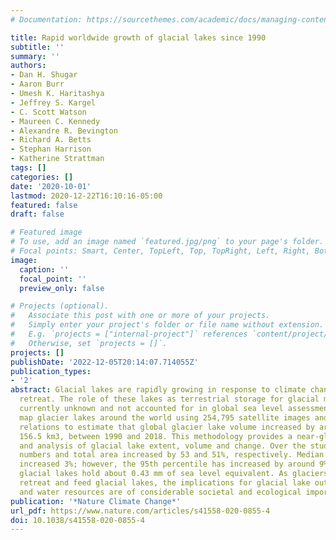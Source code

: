 ```yaml
---
# Documentation: https://sourcethemes.com/academic/docs/managing-content/

title: Rapid worldwide growth of glacial lakes since 1990
subtitle: ''
summary: ''
authors:
- Dan H. Shugar
- Aaron Burr
- Umesh K. Haritashya
- Jeffrey S. Kargel
- C. Scott Watson
- Maureen C. Kennedy
- Alexandre R. Bevington
- Richard A. Betts
- Stephan Harrison
- Katherine Strattman
tags: []
categories: []
date: '2020-10-01'
lastmod: 2020-12-22T16:10:16-05:00
featured: false
draft: false

# Featured image
# To use, add an image named `featured.jpg/png` to your page's folder.
# Focal points: Smart, Center, TopLeft, Top, TopRight, Left, Right, BottomLeft, Bottom, BottomRight.
image:
  caption: ''
  focal_point: ''
  preview_only: false

# Projects (optional).
#   Associate this post with one or more of your projects.
#   Simply enter your project's folder or file name without extension.
#   E.g. `projects = ["internal-project"]` references `content/project/deep-learning/index.md`.
#   Otherwise, set `projects = []`.
projects: []
publishDate: '2022-12-05T20:14:07.714055Z'
publication_types:
- '2'
abstract: Glacial lakes are rapidly growing in response to climate change and glacier
  retreat. The role of these lakes as terrestrial storage for glacial meltwater is
  currently unknown and not accounted for in global sea level assessments. Here, we
  map glacier lakes around the world using 254,795 satellite images and use scaling
  relations to estimate that global glacier lake volume increased by around 48%, to
  156.5 km3, between 1990 and 2018. This methodology provides a near-global database
  and analysis of glacial lake extent, volume and change. Over the study period, lake
  numbers and total area increased by 53 and 51%, respectively. Median lake size has
  increased 3%; however, the 95th percentile has increased by around 9%. Currently,
  glacial lakes hold about 0.43 mm of sea level equivalent. As glaciers continue to
  retreat and feed glacial lakes, the implications for glacial lake outburst floods
  and water resources are of considerable societal and ecological importance.
publication: '*Nature Climate Change*'
url_pdf: https://www.nature.com/articles/s41558-020-0855-4
doi: 10.1038/s41558-020-0855-4
---
```

